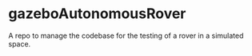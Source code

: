 # gazeboAutonomousRover
A repo to manage the codebase for the testing of a rover in a simulated space. 
